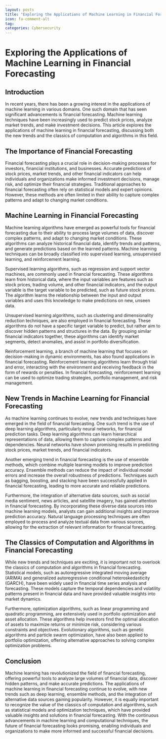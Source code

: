 ```yaml
---
layout: posts
title: "Exploring the Applications of Machine Learning in Financial Forecasting"
icon: fa-comment-alt
tag:      
categories: Cybersecurity
---
```



# Exploring the Applications of Machine Learning in Financial Forecasting

## Introduction

In recent years, there has been a growing interest in the applications of machine learning in various domains. One such domain that has seen significant advancements is financial forecasting. Machine learning techniques have been increasingly used to predict stock prices, analyze market trends, and make investment decisions. This article explores the applications of machine learning in financial forecasting, discussing both the new trends and the classics of computation and algorithms in this field.

## The Importance of Financial Forecasting

Financial forecasting plays a crucial role in decision-making processes for investors, financial institutions, and businesses. Accurate predictions of stock prices, market trends, and other financial indicators can help individuals and organizations make informed investment decisions, manage risk, and optimize their financial strategies. Traditional approaches to financial forecasting often rely on statistical models and expert opinions. However, these methods are often limited in their ability to capture complex patterns and adapt to changing market conditions.

## Machine Learning in Financial Forecasting

Machine learning algorithms have emerged as powerful tools for financial forecasting due to their ability to process large volumes of data, discover complex patterns, and adapt to changing market conditions. These algorithms can analyze historical financial data, identify trends and patterns, and generate predictions based on the learned patterns. Machine learning techniques can be broadly classified into supervised learning, unsupervised learning, and reinforcement learning.

Supervised learning algorithms, such as regression and support vector machines, are commonly used in financial forecasting. These algorithms learn from historical data, where the input variables are features such as stock prices, trading volume, and other financial indicators, and the output variable is the target variable to be predicted, such as future stock prices. The algorithm learns the relationship between the input and output variables and uses this knowledge to make predictions on new, unseen data.

Unsupervised learning algorithms, such as clustering and dimensionality reduction techniques, are also employed in financial forecasting. These algorithms do not have a specific target variable to predict, but rather aim to discover hidden patterns and structures in the data. By grouping similar financial indicators together, these algorithms can identify market segments, detect anomalies, and assist in portfolio diversification.

Reinforcement learning, a branch of machine learning that focuses on decision-making in dynamic environments, has also found applications in financial forecasting. Reinforcement learning algorithms learn through trial and error, interacting with the environment and receiving feedback in the form of rewards or penalties. In financial forecasting, reinforcement learning can be used to optimize trading strategies, portfolio management, and risk management.

## New Trends in Machine Learning for Financial Forecasting

As machine learning continues to evolve, new trends and techniques have emerged in the field of financial forecasting. One such trend is the use of deep learning algorithms, particularly neural networks, for financial prediction tasks. Deep learning algorithms can learn hierarchical representations of data, allowing them to capture complex patterns and dependencies. Neural networks have shown promising results in predicting stock prices, market trends, and financial indicators.

Another emerging trend in financial forecasting is the use of ensemble methods, which combine multiple learning models to improve prediction accuracy. Ensemble methods can reduce the impact of individual model errors and increase the overall robustness of predictions. Techniques such as bagging, boosting, and stacking have been successfully applied in financial forecasting, leading to more accurate and reliable predictions.

Furthermore, the integration of alternative data sources, such as social media sentiment, news articles, and satellite imagery, has gained attention in financial forecasting. By incorporating these diverse data sources into machine learning models, analysts can gain additional insights and improve prediction accuracy. Natural language processing techniques are often employed to process and analyze textual data from various sources, allowing for the extraction of relevant information for financial forecasting.

## The Classics of Computation and Algorithms in Financial Forecasting

While new trends and techniques are exciting, it is important not to overlook the classics of computation and algorithms in financial forecasting. Statistical models, such as autoregressive integrated moving average (ARIMA) and generalized autoregressive conditional heteroskedasticity (GARCH), have been widely used in financial time series analysis and forecasting. These models capture the temporal dependencies and volatility patterns present in financial data and have provided valuable insights into market dynamics.

Furthermore, optimization algorithms, such as linear programming and quadratic programming, are extensively used in portfolio optimization and asset allocation. These algorithms help investors find the optimal allocation of assets to maximize returns or minimize risk, considering various constraints and objectives. Evolutionary algorithms, such as genetic algorithms and particle swarm optimization, have also been applied to portfolio optimization, offering alternative approaches to solving complex optimization problems.

## Conclusion

Machine learning has revolutionized the field of financial forecasting, offering powerful tools to analyze large volumes of financial data, discover hidden patterns, and make accurate predictions. The applications of machine learning in financial forecasting continue to evolve, with new trends such as deep learning, ensemble methods, and the integration of alternative data sources gaining popularity. However, it is equally important to recognize the value of the classics of computation and algorithms, such as statistical models and optimization techniques, which have provided valuable insights and solutions in financial forecasting. With the continuous advancements in machine learning and computational techniques, the future of financial forecasting looks promising, enabling individuals and organizations to make more informed and successful financial decisions.